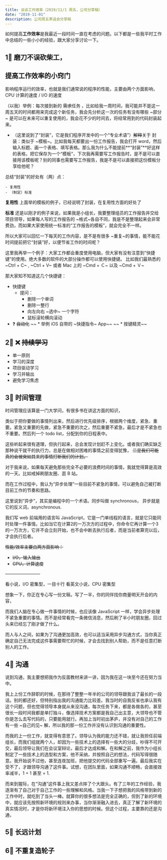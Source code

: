 ```yaml
---
title: 谈谈工作效率（2019/11/1 周五，公司分享稿）
date: "2019-11-01"
description: 公司周五茶话会分享稿
---
```


如何提高**工作效率**是我最近一段时间一直在考虑的问题。以下都是一些我平时工作中总结的一些小小的经验，跟大家分享讨论一下。

## 1⃣️ 磨刀不误砍柴工，


## 提高工作效率的小窍门

影响程序运行的效率，也就是我们通常说的程序的性能，主要由两个方面影响，CPU 计算的速度 / I/O 的速度




（以我）举例：每次接到新的 ~~需求~~任务 ，比如给我一周时间，我可能并不是这一周五天的时间都用来完成这个新任务，我会先分析这一次的任务有没有哪些 ~部分~ 是可以在未来可以重复使用的，我会花不少的时间去，将经常用到的代码封装起来。

- （这里说到了“封装”，它是我们程序开发中的一个“专业术语”）~~解释~~关于 封装：类似于 ~模板~。比如我每天都要出一份工作报告，我会打开 word，然后输入标题、画一个表格、填写表格。那么我为什么不能提前**“封装”**好这样的表格，把它保存为一个“模板“，下次我再需要写工作报告时，是不是可以直接用该模板呢？别的同事也需要写工作报告，我是不是可以直接把这份模板分享给他呢？

总结“封装”的好处有（两）点：

	- 复用性
	- （制定）标准

**复用性** 上面举的模板的例子，已经说明了封装，在复用性方面的好处了

**标准** 还是以刚才的例子来说，如果我是小组长，我要整理组员的工作报告并交给项目领导，如果每人写的工作报告的 ~格式~各自不同，我是不是整理起来会非常费劲，而如果大家使用统一标准的“工作报告的模板”，就会完全不一样。

所以大家可以回忆一下每天的工作内容，是不是有很多 ~重复~的事情，能不能花时间提前把它“封装”好，以便节省工作的时间呢？
	
这里我再举一个例子：大家工作都会重度使用电脑，但大家有没有注意到“快捷键”的使用。绝大多数的软件的大部分操作都可以使用快捷键。
比如我们最熟悉的 ~Ctrl + C~ , ~Ctrl + V~ 或者 Mac 上的 ~Cmd + Ｃ~ 以及 ~Cmd + Ｖ~

那大家知不知道这几个快捷键：

* 快捷键
	* 提问：
		* 删除一个单词
		* 删除一整行
		* 向左向右 ~选中~ 一个字符
		* 鼠标滚轮横向滚动
* ❓ ~~自动化~~
~~	* 举例 iOS 自带的 ~快捷指令~ App~~
~~	* 按键精灵~~

## 2⃣️ ❌ ~~持续学习~~
- 单一原则
- 学习的深度
- 项目驱动学习
- 学习并输出
- 避免学习焦虑

## 3⃣️ 时间管理
时间管理应该算是一门大学问，有很多书在讲这方面的知识，

类似于把你要做的事情列出来，然后进行优先级排序，根据两个维度，紧急、重要。紧急又重要的先做，紧急不重要的次之，然后重要不紧急，最后才是不紧急也不重要。然后列一个 todo list，分配到你的日程表中。

这些听起来很有道理，但执行起来，总会发现计划赶不上变化。或者我们确实缺乏那种说干就干的执行力，总是在做相对困难的事情之前变得犹豫， ~~二是我们可能真的会被突如其来的事情打断我们的计划。~~




对于我来说，如果每天避免那些完全不必要的浪费时间的事情，我就觉得算是高效的一天。比如戒掉刷朋友圈、逛 B 站。

而在工作过程中，我认为“异步处理”一些目前不紧急的事情，可以避免自己被打断目前工作的节奏和思路。

这里说到“异步”，其实是编程中的一个术语。同步叫做 synchronous， 异步就是它的反义词，asynchronous.

我们写 web 前端用的语言叫 JavaScript，它是一门单线程的语言，就是它只能同时处理一件事情。比如当它在计算2的一万次方的过程中，你命令它再计算一个3的一万次方，它并不会立刻开始，也不会中断去执行后者，而是当前者算完以后，才会执行后者。

~~性能/效率主要由两方面影响：~~
- ~~I/O，输入输出~~
- ~~CPU，计算速度~~

~~————————~~

看小说，I/O 密集型，一目十行
看英文小说，CPU 密集型

想象一下，你正在专心写一份文稿，写了一半，你的同伴找你商量明天开会的内容，

而我们人脑在专心做一件事情的时候，也应该像 JavaScript 一样，学会异步处理不紧急重要的事情。而不是经常看完一条微信消息，然后刷了半小时朋友圈，回过头来已经忘了刚才做了什么。

而人与人之间，如果为了沟通更加高效，也可以适当采用异步沟通方式，当你真正确定自己无法完成这件事需要帮忙的时候，才会去找到别人帮助，而不是任意打断别人的工作。

## 4⃣️ 沟通

说到沟通，我主要想把我作为反面教材来讲一讲，因为我在这一块至今还在努力当中。

我上上份工作辞职的时候，在那待了整整一年半的公司的领导跟我谈了最长的一段话。别的都还好，但特别指出我的沟通能力比较差。我当时的自我反省也承认我有这个问题，但也觉得领导本身就从来没沟通，每次任务下来，都是各做各的，甚至很长一段时间我都是单打独斗，像选择技术方案都是我自己出主意，大领导也不管你是怎么去写代码的，只要能用就行。再加上当时初出茅庐，并没有对自己的工作有一些 ~自己的见~ 解，所以我的那一份工作并没有认识到沟通的重要性。

而我的上一份工作，就变得有意思了。领导认为我的能力还不错，就让我担任前端组长，而我们组就两个人，却因为一些技术上的选择有一些大的分歧，吵得不可开交，最后领导让我们在会议室辩论，最后才达成和解。在和解之前，我作为小组长制定了一些技术上的选型和方案，他不采纳，并按照自己的想法，代码写得很随意。我开始说不过他，甚至连夜加班，把他提交的代码全部重写一遍。最后我实在受不了，才跟领导沟通了这件事。试想，在团队里面，如果沟通不顺畅，会直接效率减半，1 + 1 甚至 = 1. 

而来到猩际，在“沟通”这件事上我又差点摔了个大跟头。有了三年的工作经验，我逐渐有了自己对于自己工作的一些理解和风格。当我一下子想把我的风格带到新的工作中时，就吃到了当头一棒。就算你的很多想法是完全正确的，但到了新的环境中，就应该先按照新环境的规则来办事，当你渐渐融入进去，真正了解了新环境的真实情况时，才是你将新环境注入你的思想的时候。但这个过程，主要靠的还是沟通，

## 5⃣️ 长远计划

## 6⃣️ 不重复造轮子
